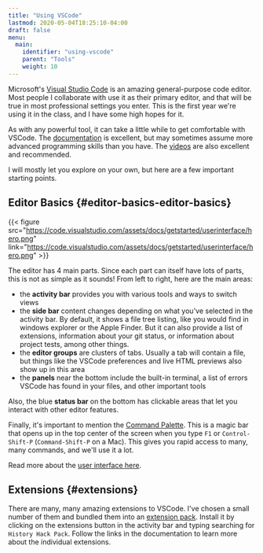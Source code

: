 ```yaml
---
title: "Using VSCode"
lastmod: 2020-05-04T18:25:10-04:00
draft: false
menu:
  main:
    identifier: "using-vscode"
    parent: "Tools"
    weight: 10
---
```


Microsoft's [Visual Studio Code](https://code.visualstudio.com/) is an amazing general-purpose code editor. Most people I collaborate with use it as their primary editor, and that will be true in most professional settings you enter. This is the first year we're using it in the class, and I have some high hopes for it.

As with any powerful tool, it can take a little while to get comfortable with VSCode. The [documentation](https://code.visualstudio.com/docs) is excellent, but may sometimes assume more advanced programming skills than you have. The [videos](https://code.visualstudio.com/docs/getstarted/introvideos) are also excellent and recommended.

I will mostly let you explore on your own, but here are a few important starting points.


## Editor Basics {#editor-basics-editor-basics}

{{< figure src="https://code.visualstudio.com/assets/docs/getstarted/userinterface/hero.png" link="https://code.visualstudio.com/assets/docs/getstarted/userinterface/hero.png" >}}

The editor has 4 main parts. Since each part can itself have lots of parts, this is not as simple as it sounds! From left to right, here are the main areas:

-   the **activity bar** provides you with various tools and ways to switch views
-   the **side bar** content changes depending on what you've selected in the activity bar. By default, it shows a file tree listing, like you would find in windows explorer or the Apple Finder. But it can also provide a list of extensions, information about your git status, or information about project tests, among other things.
-   the **editor groups** are clusters of tabs. Usually a tab will contain a file, but things like the VSCode preferences and live HTML previews also show up in this area
-   the **panels** near the bottom include the built-in terminal, a list of errors VSCode has found in your files, and other important tools

Also, the blue **status bar** on the bottom has clickable areas that let you interact with other editor features.

Finally, it's important to mention the [Command Palette](https://code.visualstudio.com/docs/getstarted/userinterface#%5Fcommand-palette). This is a magic bar that opens up in the top center of the screen when you type `F1` or `Control-Shift-P` (`Command-Shift-P` on a Mac). This gives you rapid access to many, many commands, and we'll use it a lot.

Read more about the [user interface here](https://code.visualstudio.com/docs/getstarted/userinterface).


## Extensions {#extensions}

There are many, many amazing extensions to VSCode. I've chosen a small number of them and bundled them into an [extension pack](https://marketplace.visualstudio.com/items?itemName=digital-history.history-hack-pack). Install it by clicking on the extensions button in the activity bar and typing searching for `History Hack Pack`. Follow the links in the documentation to learn more about the individual extensions.
